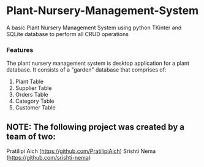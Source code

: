 
# Plant-Nursery-Management-System
A basic Plant Nursery Management System using python TKinter and SQLite database to perform all CRUD operations

### Features
The plant nursery management system is desktop application for a plant database.
It consists of a "garden" database that comprises of:

 1. Plant Table
 2. Supplier Table
 3. Orders Table
 4. Category Table
 5. Customer Table

## NOTE: The following project was created by a team of two:
Pratilipi Aich (https://github.com/PratilipiAich)
Srishti Nema (https://github.com/srishti-nema)